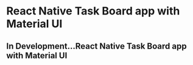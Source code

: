 # React Native Task Board app with Material UI
## In Development...React Native Task Board app with Material UI
